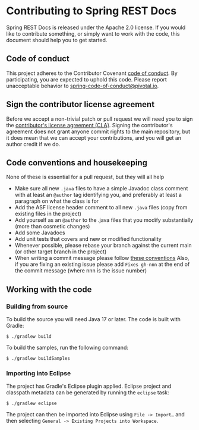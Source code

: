# Contributing to Spring REST Docs

Spring REST Docs is released under the Apache 2.0 license.
If you would like to contribute something, or simply want to work with the code, this document should help you to get started.

## Code of conduct

This project adheres to the Contributor Covenant [code of conduct][1]. By participating, you are expected to uphold this code.
Please report unacceptable behavior to spring-code-of-conduct@pivotal.io.

## Sign the contributor license agreement

Before we accept a non-trivial patch or pull request we will need you to sign the [contributor's license agreement (CLA)][2].
Signing the contributor's agreement does not grant anyone commit rights to the main repository, but it does mean that we can accept your contributions, and you will get an author credit if we do.


## Code conventions and housekeeping

None of these is essential for a pull request, but they will all help

- Make sure all new `.java` files to have a simple Javadoc class comment with at least an `@author` tag identifying you, and preferably at least a paragraph on what the class is for
- Add the ASF license header comment to all new `.java` files (copy from existing files in the project)
- Add yourself as an `@author` to the .java files that you modify substantially (more than cosmetic changes)
- Add some Javadocs
- Add unit tests that covers and new or modified functionality
- Whenever possible, please rebase your branch against the current main (or other target branch in the project)
- When writing a commit message please follow [these conventions][3]
  Also, if you are fixing an existing issue please add `Fixes gh-nnn` at the end of the commit message (where nnn is the issue number)

## Working with the code

### Building from source

To build the source you will need Java 17 or later.
The code is built with Gradle:

```
$ ./gradlew build
```

To build the samples, run the following command:

```
$ ./gradlew buildSamples
```

### Importing into Eclipse

The project has Gradle's Eclipse plugin applied.
Eclipse project and classpath metadata can be generated by running the `eclipse` task:

```
$ ./gradlew eclipse
```

The project can then be imported into Eclipse using `File -> Import…` and then selecting `General -> Existing Projects into Workspace`.

[1]: CODE_OF_CONDUCT.md
[2]: https://cla.pivotal.io/sign/spring
[3]: https://tbaggery.com/2008/04/19/a-note-about-git-commit-messages.html
